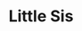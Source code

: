 ---
abv: 6.5%
alt:
availability: Keg
bitterness: 
description:
gravity: 
hops: 
img: beer.jpg
layout: beer
malt: 
modal-id: little-sis
title: Little Sis
on-tap: nope
sourness: 
style: IPA
---